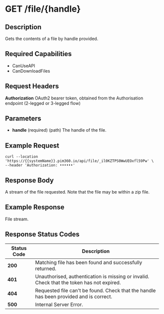 # GET /file/{handle}

## Description
Gets the contents of a file by handle provided.

## Required Capabilities
* CanUseAPI
* CanDownloadFiles
## Request Headers

**Authorization** OAuth2 bearer token, obtained from the Authorisation endpoint (2-legged or 3-legged flow)

## Parameters
* **handle** (required) (path) The handle of the file.

## Example Request
```
curl --location 'https://{{systemName}}.pim360.io/api/file/_il0KZTPS0WwUEOxfl59Pw' \
--header 'Authorization: ••••••'
```

## Response Body
A stream of the file requested. Note that the file may be within a zip file.

## Example Response
File stream.

## Response Status Codes
| Status Code | Description |
| -------- | ------- |
|**200** |Matching file has been found and successfully returned.|
|**401** |Unauthorised, authentication is missing or invalid. Check that the token has not expired.|
|**404** |Requested file can't be found. Check that the handle has been provided and is correct.|
|**500**|Internal Server Error.|


